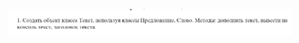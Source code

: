 ![Task 1](https://github.com/9bagel/epam_training/blob/master/src/com/epam/programming_with_classes/agregation_and_composition/task_1/README.jpg)

